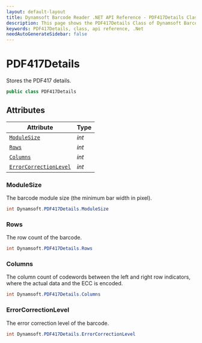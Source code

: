 ```yaml
---
layout: default-layout
title: Dynamsoft Barcode Reader .NET API Reference - PDF417Details Class
description: This page shows the PDF417Details Class of Dynamsoft Barcode Reader for .NET SDK.
keywords: PDF417Details, class, api reference, .Net
needAutoGenerateSidebar: false
---
```



# PDF417Details
Stores the PDF417 details.

```csharp
public class PDF417Details
```  

## Attributes
  
| Attribute | Type |
|---------- | ---- |
| [`ModuleSize`](#modulesize) | *int* |
| [`Rows`](#rows) | *int* |
| [`Columns`](#columns) | *int* |
| [`ErrorCorrectionLevel`](#errorcorrectionlevel) | *int* |


### ModuleSize
The barcode module size (the minimum bar width in pixel).

```csharp
int Dynamsoft.PDF417Details.ModuleSize
```

### Rows
The row count of the barcode.

```csharp
int Dynamsoft.PDF417Details.Rows
```

### Columns
The column count of codewords between the left and right row indicators, where the actual data and the ECC is encoded.


```csharp
int Dynamsoft.PDF417Details.Columns
```

### ErrorCorrectionLevel
The error correction level of the barcode.

```csharp
int Dynamsoft.PDF417Details.ErrorCorrectionLevel
```
